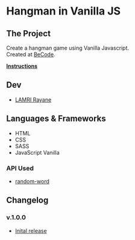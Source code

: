 # Hangman in Vanilla JS

## The Project

Create a hangman game using Vanilla Javascript. <br>
Created at [BeCode](https://becode.org/fr/).

[**Instructions**](https://github.com/becodeorg/CRL-Keller-3.31/blob/master/LearningPath/01.The-Field/07.Bootstrap/restaurant.md)

## Dev

- [LAMRI Rayane](https://github.com/RayaneLamri)

## Languages & Frameworks

- HTML
- CSS
- SASS
- JavaScript Vanilla

### API Used

- [random-word](https://random-word-form.herokuapp.com/)

## Changelog

### v.1.0.0

- [Inital release]()

